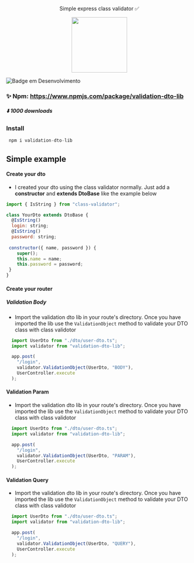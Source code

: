 
<p align="center" >
Simple express class validator ✅
</p>


<p align="center" >
   <img width= 150 src='https://user-images.githubusercontent.com/69175890/224386459-5e92437b-7237-402a-b42a-daee913e178b.png'/>
   
   ![Badge em Desenvolvimento](http://img.shields.io/static/v1?label=STATUS&message=EM%20DESENVOLVIMENTO&color=GREEN&style=for-the-badge)

</p>

### :sparkles: Npm: https://www.npmjs.com/package/validation-dto-lib
##### :arrow_down: 1000 downloads 

### Install 
```js
 npm i validation-dto-lib
```


 ## Simple example

#### Create your dto

- I created your dto using the class validator normally. Just add a **constructor** and **extends DtoBase** like the example below
```js
import { IsString } from "class-validator";

class YourDto extends DtoBase {
  @IsString()
  login: string;
  @IsString()
  password: string;
  
 constructor({ name, password }) {
    super();
    this.name = name;
    this.password = password;
 }
}
```

#### Create your router

##### Validation Body

- Import the validation dto lib in your route's directory.
Once you have imported the lib use the ``ValidationObject`` method to validate your DTO class with class validotor

```js
  import UserDto from "./dto/user-dto.ts";
  import validator from "validation-dto-lib";

  app.post(
    "/login",
    validator.ValidationObject(UserDto, "BODY"),
    UserController.execute
  );
```  

#### Validation Param

- Import the validation dto lib in your route's directory.
Once you have imported the lib use the ``ValidationObject`` method to validate your DTO class with class validotor

```js
  import UserDto from "./dto/user-dto.ts";
  import validator from "validation-dto-lib";

  app.post(
    "/login",
    validator.ValidationObject(UserDto, "PARAM"),
    UserController.execute
  );
```  

#### Validation Query

- Import the validation dto lib in your route's directory.
Once you have imported the lib use the ``ValidationObject`` method to validate your DTO class with class validotor

```js
  import UserDto from "./dto/user-dto.ts";
  import validator from "validation-dto-lib";

  app.post(
    "/login",
    validator.ValidationObject(UserDto, "QUERY"),
    UserController.execute
  );
```  


